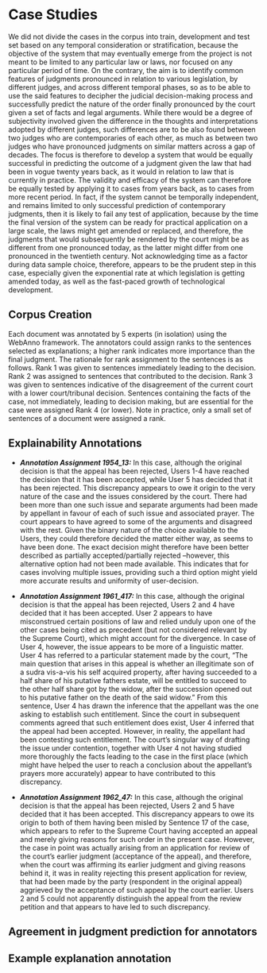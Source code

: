 # Case Studies

We did not divide the cases in the corpus into train, development and test set based on any temporal consideration or stratification, because the objective of the system that may eventually emerge from the project is not meant to be limited to any particular law or laws, nor focused on any particular period of time. On the contrary, the aim is to identify common features of judgments pronounced in relation to various legislation, by different judges, and across different temporal phases, so as to be able to use the said features to decipher the judicial decision-making process and successfully predict the nature of the order finally pronounced by the court given a set of facts and legal arguments. While there would be a degree of subjectivity involved given the difference in the thoughts and interpretations adopted by different judges, such differences are to be also found between two judges who are contemporaries of each other, as much as between two judges who have pronounced judgments on similar matters across a gap of decades. The focus is therefore to develop a system that would be equally successful in predicting the outcome of a judgment given the law that had been in vogue twenty years back, as it would in relation to law that is currently in practice. The validity and efficacy of the system can therefore be equally tested by applying it to cases from years back, as to cases from more recent period. In fact, if the system cannot be temporally independent, and remains limited to only successful prediction of contemporary judgments, then it is likely to fail any test of application, because by the time the final version of the system can be ready for practical application on a large scale, the laws might get amended or replaced, and therefore, the judgments that would subsequently be rendered by the court might be as different from one pronounced today, as the latter might differ from one pronounced in the twentieth century. Not acknowledging time as a factor during data sample choice, therefore, appears to be the prudent step in this case, especially given the exponential rate at which legislation is getting amended today, as well as the fast-paced growth of technological development.

## Corpus Creation

Each document was annotated by 5 experts (in isolation) using the WebAnno framework. The annotators could assign ranks to the sentences selected as explanations; a higher rank indicates more importance than the final judgment. The rationale for rank assignment to the sentences is as follows. Rank 1 was given to sentences immediately leading to the decision. Rank 2 was assigned to sentences that contributed to the decision. Rank 3 was given to sentences indicative of the disagreement of the current court with a lower court/tribunal decision. Sentences containing the facts of the case, not immediately, leading to decision making, but are essential for the case were assigned Rank 4 (or lower). Note in practice, only a small set of sentences of a document were assigned a rank.

## Explainability Annotations

* __*Annotation Assignment 1954_13:*__ In this case, although the original decision is that the appeal has been rejected, Users 1-4 have reached the decision that it has been accepted, while User 5 has decided that it has been rejected. This discrepancy appears to owe it origin to the very nature of the case and the issues considered by the court. There had been more than one such issue and separate arguments had been made by appellant in favour of each of such issue and associated prayer. The court appears to have agreed to some of the arguments and disagreed with the rest. Given the binary nature of the choice available to the Users, they could therefore decided the matter either way, as seems to have been done. The exact decision might therefore have been better described as partially accepted/partially rejected –however, this alternative option had not been made available. This indicates that for cases involving multiple issues, providing such a third option might yield more accurate results and uniformity of user-decision.

* __*Annotation Assignment 1961\_417:*__ In this case, although the original decision is that the appeal has been rejected, Users 2 and 4 have decided that it has been accepted. User 2 appears to have misconstrued certain positions of law and relied unduly upon one of the other cases being cited as precedent (but not considered relevant by the Supreme Court), which might account for the divergence. In case of User 4, however, the issue appears to be more of a linguistic matter. User 4 has referred to a particular statement made by the court, “The main question that arises in this appeal is whether an illegitimate son of a sudra vis-a-vis his self acquired property, after having succeeded to a half share of his putative fathers estate, will be entitled to succeed to the other half share got by the widow, after the succession opened out to his putative father on the death of the said widow.” From this sentence, User 4 has drawn the inference that the appellant was the one asking to establish such entitlement. Since the court in subsequent comments agreed that such entitlement does exist, User 4 inferred that the appeal had been accepted. However, in reality, the appellant had been contesting such entitlement. The court’s singular way of drafting the issue under contention, together with User 4 not having studied more thoroughly the facts leading to the case in the first place (which might have helped the user to reach a conclusion about the appellant’s prayers more accurately) appear to have contributed to this discrepancy.
   
* __*Annotation Assignment 1962\_47:*__ In this case, although the original decision is that the appeal has been rejected, Users 2 and 5 have decided that it has been accepted. This discrepancy appears to owe its origin to both of them having been misled by Sentence 17 of the case, which appears to refer to the Supreme Court having accepted an appeal and merely giving reasons for such order in the present case. However, the case in point was actually arising from an application for review of the court’s earlier judgment (acceptance of the appeal), and therefore, when the court was affirming its earlier judgment and giving reasons behind it, it was in reality rejecting this present application for review, that had been made by the party (respondent in the original appeal) aggrieved by the acceptance of such appeal by the court earlier. Users 2 and 5 could not apparently distinguish the appeal from the review petition and that appears to have led to such discrepancy.

## Agreement in judgment prediction for annotators
## Example explanation annotation
